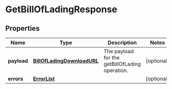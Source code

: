 
# GetBillOfLadingResponse

## Properties
Name | Type | Description | Notes
------------ | ------------- | ------------- | -------------
**payload** | [**BillOfLadingDownloadURL**](BillOfLadingDownloadURL.md) | The payload for the getBillOfLading operation. |  [optional]
**errors** | [**ErrorList**](../ErrorList.md) |  |  [optional]



